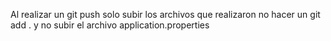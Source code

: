 
Al realizar un git push solo subir los archivos que realizaron no hacer un git add . y no subir el archivo application.properties